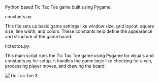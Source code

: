 Python based Tic Tac Toe game built using Pygame.

constants.py: 

This file sets up basic game settings like window size, grid layout, square size, line width, and colors. These constants help define the appearance and structure of the game board.


tictactoe.py:

This main script runs the Tic Tac Toe game using Pygame for visuals and constants.py for setup. It handles the game logic like checking for a win, processing player moves, and drawing the board. 




![Tic Tac Toe 3](https://github.com/user-attachments/assets/e15e64cb-340e-4299-bf7e-ee2a6e59af2d)
